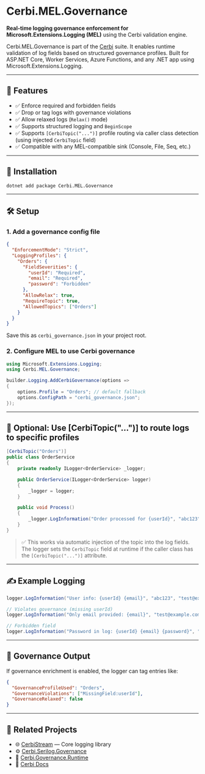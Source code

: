 ﻿# Cerbi.MEL.Governance

**Real-time logging governance enforcement for Microsoft.Extensions.Logging (MEL)** using the Cerbi validation engine.

Cerbi.MEL.Governance is part of the [Cerbi](https://cerbi.io) suite. It enables runtime validation of log fields based on structured governance profiles. Built for ASP.NET Core, Worker Services, Azure Functions, and any .NET app using Microsoft.Extensions.Logging.

---

## 🚀 Features

* ✅ Enforce required and forbidden fields
* ✅ Drop or tag logs with governance violations
* ✅ Allow relaxed logs (`Relax()` mode)
* ✅ Supports structured logging and `BeginScope`
* ✅ Supports `[CerbiTopic("...")]` profile routing via caller class detection (using injected `CerbiTopic` field)
* ✅ Compatible with any MEL-compatible sink (Console, File, Seq, etc.)

---

## 📆 Installation

```bash
dotnet add package Cerbi.MEL.Governance
```

---

## 🛠 Setup

### 1. Add a governance config file

```json
{
  "EnforcementMode": "Strict",
  "LoggingProfiles": {
    "Orders": {
      "FieldSeverities": {
        "userId": "Required",
        "email": "Required",
        "password": "Forbidden"
      },
      "AllowRelax": true,
      "RequireTopic": true,
      "AllowedTopics": ["Orders"]
    }
  }
}
```

Save this as `cerbi_governance.json` in your project root.

### 2. Configure MEL to use Cerbi governance

```csharp
using Microsoft.Extensions.Logging;
using Cerbi.MEL.Governance;

builder.Logging.AddCerbiGovernance(options =>
{
    options.Profile = "Orders"; // default fallback
    options.ConfigPath = "cerbi_governance.json";
});
```

---

## 🔹 Optional: Use \[CerbiTopic("...")] to route logs to specific profiles

```csharp
[CerbiTopic("Orders")]
public class OrderService
{
    private readonly ILogger<OrderService> _logger;

    public OrderService(ILogger<OrderService> logger)
    {
        _logger = logger;
    }

    public void Process()
    {
        _logger.LogInformation("Order processed for {userId}", "abc123");
    }
}
```

> ✅ This works via automatic injection of the topic into the log fields.
> The logger sets the `CerbiTopic` field at runtime if the caller class has the `[CerbiTopic("...")]` attribute.

---

## ✍️ Example Logging

```csharp
logger.LogInformation("User info: {userId} {email}", "abc123", "test@example.com");

// Violates governance (missing userId)
logger.LogInformation("Only email provided: {email}", "test@example.com");

// Forbidden field
logger.LogInformation("Password in log: {userId} {email} {password}", "abc123", "test@example.com", "secret");
```

---

## 🧐 Governance Output

If governance enrichment is enabled, the logger can tag entries like:

```json
{
  "GovernanceProfileUsed": "Orders",
  "GovernanceViolations": ["MissingField:userId"],
  "GovernanceRelaxed": false
}
```

---

## 🔗 Related Projects

* 🌐 [CerbiStream](https://www.nuget.org/packages/CerbiStream) — Core logging library
* ⚙️ [Cerbi.Serilog.Governance](https://www.nuget.org/packages/Cerbi.Serilog.Governance)
* 🔧 [Cerbi.Governance.Runtime](https://www.nuget.org/packages/Cerbi.Governance.Runtime)
* 📘 [Cerbi Docs](https://cerbi.io)
